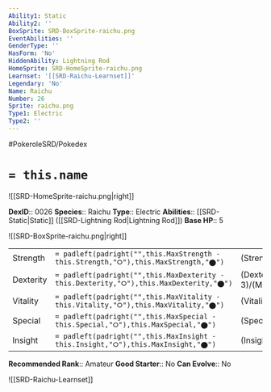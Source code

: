 ```yaml
---
Ability1: Static
Ability2: ''
BoxSprite: SRD-BoxSprite-raichu.png
EventAbilities: ''
GenderType: ''
HasForm: 'No'
HiddenAbility: Lightning Rod
HomeSprite: SRD-HomeSprite-raichu.png
Learnset: '[[SRD-Raichu-Learnset]]'
Legendary: 'No'
Name: Raichu
Number: 26
Sprite: raichu.png
Type1: Electric
Type2: ''
---
```


#PokeroleSRD/Pokedex

# `= this.name`

![[SRD-HomeSprite-raichu.png|right]]

**DexID**:: 0026
**Species**:: Raichu
**Type**:: Electric
**Abilities**:: [[SRD-Static|Static]] ([[SRD-Lightning Rod|Lightning Rod]])
**Base HP**:: 5

![[SRD-BoxSprite-raichu.png|right]]

|           |                                                                                        |                                          |
| --------- | -------------------------------------------------------------------------------------- | ---------------------------------------- |
| Strength  | `= padleft(padright("",this.MaxStrength - this.Strength,"⭘"),this.MaxStrength,"⬤")`    | (Strength::2)/(MaxStrength::5)   |
| Dexterity | `= padleft(padright("",this.MaxDexterity - this.Dexterity,"⭘"),this.MaxDexterity,"⬤")` | (Dexterity:: 3)/(MaxDexterity::6) |
| Vitality  | `= padleft(padright("",this.MaxVitality - this.Vitality,"⭘"),this.MaxVitality,"⬤")`    | (Vitality::2)/(MaxVitality::4)   |
| Special   | `= padleft(padright("",this.MaxSpecial - this.Special,"⭘"),this.MaxSpecial,"⬤")`       | (Special::3)/(MaxSpecial::6)     |
| Insight   | `= padleft(padright("",this.MaxInsight - this.Insight,"⭘"),this.MaxInsight,"⬤")`       | (Insight::2)/(MaxInsight::5)     |

**Recommended Rank**:: Amateur
**Good Starter**:: No
**Can Evolve**:: No

![[SRD-Raichu-Learnset]]